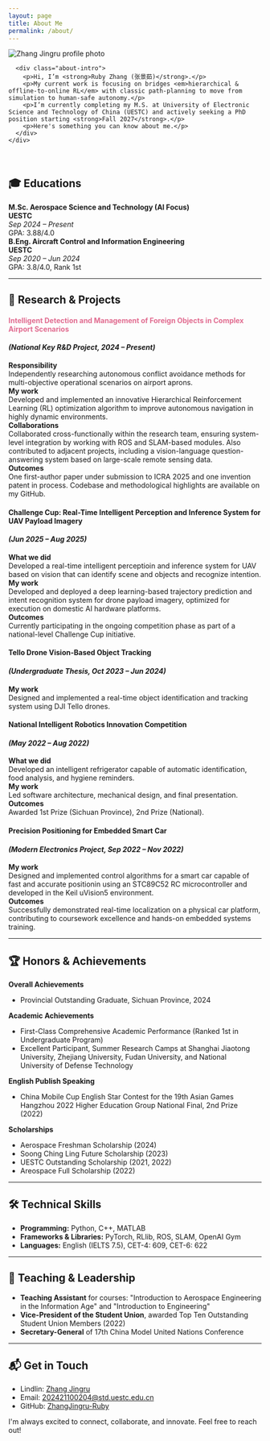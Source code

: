 ```yaml
---
layout: page
title: About Me
permalink: /about/
---
```


<section class="about-hero">
  <div class="container">
    <div class="about-wrapper">
      <div class="about-image">
        <img src="{{ site.baseurl }}/images/02.jpg" alt="Zhang Jingru profile photo" />
      </div>

      <div class="about-intro">
        <p>Hi, I’m <strong>Ruby Zhang (张景茹)</strong>.</p>
        <p>My current work is focusing on bridges <em>hierarchical & offline‑to‑online RL</em> with classic path‑planning to move from simulation to human‑safe autonomy.</p>
        <p>I’m currently completing my M.S. at University of Electronic Science and Technology of China (UESTC) and actively seeking a PhD position starting <strong>Fall 2027</strong>.</p>
        <p>Here's something you can know about me.</p>
      </div>
    </div>
  </div>
</section>

<div style="margin-top: 4rem;"></div>

<section class="about-education">
  <h2>🎓 Educations</h2>

  <div class="edu-row">
    <div class="edu-degree">
      <strong>M.Sc. Aerospace Science and Technology (AI Focus)</strong>
    </div>
    <div class="edu-school">
      <strong>UESTC</strong>
    </div>
    <div class="edu-time">
      <em>Sep 2024 – Present</em><br>
      GPA: 3.88/4.0
    </div>
  </div>

  <div class="edu-row">
    <div class="edu-degree">
      <strong>B.Eng. Aircraft Control and Information Engineering</strong>
    </div>
    <div class="edu-school">
      <strong>UESTC</strong>
    </div>
    <div class="edu-time">
      <em>Sep 2020 – Jun 2024</em><br>
      GPA: 3.8/4.0, Rank 1st
    </div>
  </div>
</section>

---

## 🚀 Research & Projects

#### <font color=#E16C90>Intelligent Detection and Management of Foreign Objects in Complex Airport Scenarios</font>
#### *(National Key R&D Project, 2024 – Present)*

**Responsibility**\
Independently researching autonomous conflict avoidance methods for multi-objective operational scenarios on airport aprons.\
**My work**\
Developed and implemented an innovative Hierarchical Reinforcement Learning (RL) optimization algorithm to improve autonomous navigation in highly dynamic environments.\
**Collaborations**\
Collaborated cross-functionally within the research team, ensuring system-level integration by working with ROS and SLAM-based modules. Also contributed to adjacent projects, including a vision-language question-answering system based on large-scale remote sensing data.\
**Outcomes**\
One first-author paper under submission to ICRA 2025 and one invention patent in process. Codebase and methodological highlights are available on my GitHub.

#### Challenge Cup: Real-Time Intelligent Perception and Inference System for UAV Payload Imagery 
#### *(Jun 2025 – Aug 2025)*

**What we did**\
Developed a real-time intelligent perceptioin and inference system for UAV based on vision that can identify scene and objects and recognize intention.\
**My work**\
Developed and deployed a deep learning-based trajectory prediction and intent recognition system for drone payload imagery, optimized for execution on domestic AI hardware platforms.\
**Outcomes**\
Currently participating in the ongoing competition phase as part of a national-level Challenge Cup initiative.

#### Tello Drone Vision-Based Object Tracking 
#### *(Undergraduate Thesis, Oct 2023 – Jun 2024)*

**My work**\
Designed and implemented a real-time object identification and tracking system using DJI Tello drones.

#### National Intelligent Robotics Innovation Competition 
#### *(May 2022 – Aug 2022)*

**What we did**\
Developed an intelligent refrigerator capable of automatic identification, food analysis, and hygiene reminders.\
**My work**\
Led software architecture, mechanical design, and final presentation.\
**Outcomes**\
Awarded 1st Prize (Sichuan Province), 2nd Prize (National).

#### Precision Positioning for Embedded Smart Car 
#### *(Modern Electronics Project, Sep 2022 – Nov 2022)*

**My work**\
Designed and implemented control algorithms for a smart car capable of fast and accurate positionin using an STC89C52 RC microcontroller and developed in the Keil uVision5 environment.\
**Outcomes**\
Successfully demonstrated real-time localization on a physical car platform, contributing to coursework excellence and hands-on embedded systems training.

---

## 🏆 Honors & Achievements

**Overall Achievements**
- Provincial Outstanding Graduate, Sichuan Province, 2024

**Academic Achievements**
- First-Class Comprehensive Academic Performance (Ranked 1st in Undergraduate Program)
- Excellent Participant, Summer Research Camps at Shanghai Jiaotong University, Zhejiang University, Fudan University, and National University of Defense Technology

**English Publish Speaking**
- China Mobile Cup English Star Contest for the 19th Asian Games Hangzhou 2022 Higher Education Group National Final, 2nd Prize (2022)

**Scholarships**
- Aerospace Freshman Scholarship (2024)
- Soong Ching Ling Future Scholarship (2023)
- UESTC Outstanding Scholarship (2021, 2022)
- Areospace Full Scholarship (2022)

---

## 🛠 Technical Skills

- **Programming:** Python, C++, MATLAB
- **Frameworks & Libraries:** PyTorch, RLlib, ROS, SLAM, OpenAI Gym
- **Languages:** English (IELTS 7.5), CET-4: 609, CET-6: 622

---

## 🌟 Teaching & Leadership

- **Teaching Assistant** for courses: "Introduction to Aerospace Engineering in the Information Age" and "Introduction to Engineering"
- **Vice-President of the Student Union**, awarded Top Ten Outstanding Student Union Members (2022)
- **Secretary-General** of 17th China Model United Nations Conference

---

## 📬 Get in Touch

- Lindlin: [Zhang Jingru](https://www.linkedin.com/in/景茹-张-146665357)
- Email: [202421100204@std.uestc.edu.cn](mailto:202421100204@std.uestc.edu.cn)
- GitHub: [ZhangJingru-Ruby](https://github.com/ZhangJingru-Ruby)

I'm always excited to connect, collaborate, and innovate. Feel free to reach out!
